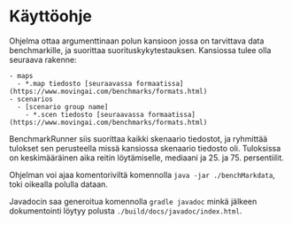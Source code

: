 # Käyttöohje

Ohjelma ottaa argumenttinaan polun kansioon jossa on tarvittava data benchmarkille, ja suorittaa suorituskykytestauksen. Kansiossa tulee olla seuraava rakenne:

```
- maps
  - *.map tiedosto [seuraavassa formaatissa](https://www.movingai.com/benchmarks/formats.html)
- scenarios
  - [scenario group name]
    - *.scen tiedosto [seuraavassa formaatissa](https://www.movingai.com/benchmarks/formats.html)
 ```
 
BenchmarkRunner siis suorittaa kaikki skenaario tiedostot, ja ryhmittää tulokset sen perusteella missä kansiossa skenaario tiedosto oli. Tuloksissa on keskimääräinen aika reitin löytämiselle, mediaani ja 25. ja 75. persentiilit.

Ohjelman voi ajaa komentoriviltä komennolla `java -jar ./benchMarkdata`, toki oikealla polulla dataan.

Javadocin saa generoitua komennolla `gradle javadoc` minkä jälkeen dokumentointi löytyy polusta `./build/docs/javadoc/index.html`.
